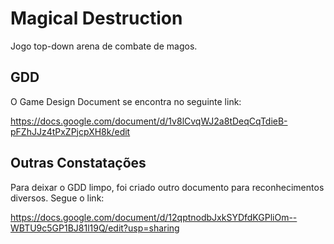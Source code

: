 # Magical Destruction

Jogo top-down arena de combate de magos.

## GDD

O Game Design Document se encontra no seguinte link:

https://docs.google.com/document/d/1v8lCvqWJ2a8tDeqCqTdieB-pFZhJJz4tPxZPjcpXH8k/edit


## Outras Constatações

Para deixar o GDD limpo, foi criado outro documento para reconhecimentos diversos. Segue o link:

https://docs.google.com/document/d/12qptnodbJxkSYDfdKGPliOm--WBTU9c5GP1BJ81l19Q/edit?usp=sharing

